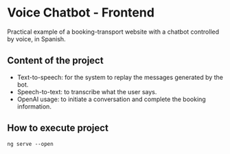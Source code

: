 # Voice Chatbot - Frontend

Practical example of a booking-transport website with a chatbot controlled by voice, in Spanish.

## Content of the project
- Text-to-speech: for the system to replay the messages generated by the bot.
- Speech-to-text: to transcribe what the user says.
- OpenAI usage: to initiate a conversation and complete the booking information.
  
## How to execute project
```
ng serve --open
```